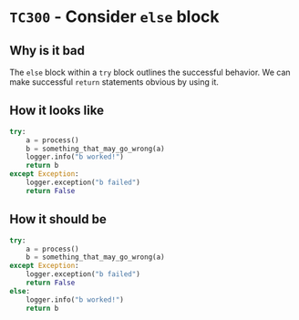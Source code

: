 # `TC300` - Consider `else` block

## Why is it bad

The `else` block within a `try` block outlines the successful behavior.
We can make successful `return` statements obvious by using it.

## How it looks like

```py
try:
    a = process()
    b = something_that_may_go_wrong(a)
    logger.info("b worked!")
    return b
except Exception:
    logger.exception("b failed")
    return False
```

## How it should be

```py
try:
    a = process()
    b = something_that_may_go_wrong(a)
except Exception:
    logger.exception("b failed")
    return False
else:
    logger.info("b worked!")
    return b
```
